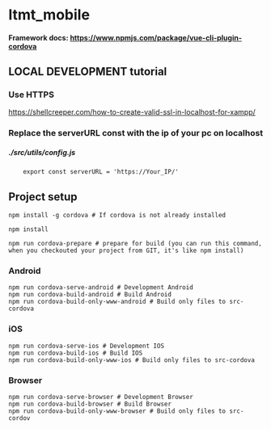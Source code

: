 # ltmt_mobile

#### Framework docs: https://www.npmjs.com/package/vue-cli-plugin-cordova

## LOCAL DEVELOPMENT tutorial
### Use HTTPS
https://shellcreeper.com/how-to-create-valid-ssl-in-localhost-for-xampp/

### Replace the serverURL const with the ip of your pc on localhost
##### ./src/utils/config.js
```
    export const serverURL = 'https://Your_IP/'
```

## Project setup
```
npm install -g cordova # If cordova is not already installed
```
```
npm install
```
```
npm run cordova-prepare # prepare for build (you can run this command, when you checkouted your project from GIT, it's like npm install)
```

### Android
```
npm run cordova-serve-android # Development Android 
npm run cordova-build-android # Build Android 
npm run cordova-build-only-www-android # Build only files to src-cordova 
```

### iOS
```
npm run cordova-serve-ios # Development IOS
npm run cordova-build-ios # Build IOS
npm run cordova-build-only-www-ios # Build only files to src-cordova
```

### Browser
```
npm run cordova-serve-browser # Development Browser
npm run cordova-build-browser # Build Browser
npm run cordova-build-only-www-browser # Build only files to src-cordov
```
